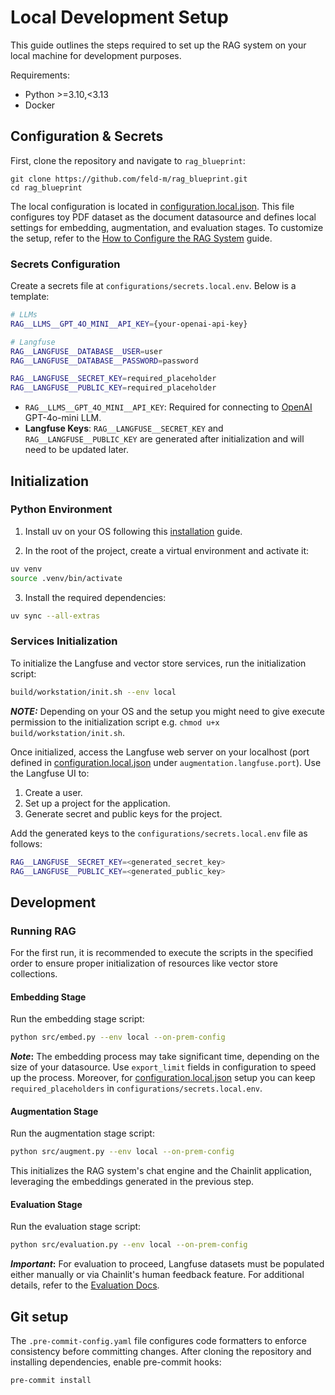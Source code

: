 # Local Development Setup

This guide outlines the steps required to set up the RAG system on your local machine for development purposes.

Requirements:

- Python >=3.10,<3.13
- Docker

## Configuration & Secrets

First, clone the repository and navigate to `rag_blueprint`:

```
git clone https://github.com/feld-m/rag_blueprint.git
cd rag_blueprint
```

The local configuration is located in [configuration.local.json](https://github.com/feld-m/rag_blueprint/blob/main/configurations/configuration.local.json). This file configures toy PDF dataset as the document datasource and defines local settings for embedding, augmentation, and evaluation stages. To customize the setup, refer to the [How to Configure the RAG System](../how_to/how_to_configure.md) guide.

### Secrets Configuration
Create a secrets file at `configurations/secrets.local.env`. Below is a template:

```sh
# LLMs
RAG__LLMS__GPT_4O_MINI__API_KEY={your-openai-api-key}

# Langfuse
RAG__LANGFUSE__DATABASE__USER=user
RAG__LANGFUSE__DATABASE__PASSWORD=password

RAG__LANGFUSE__SECRET_KEY=required_placeholder
RAG__LANGFUSE__PUBLIC_KEY=required_placeholder
```

- `RAG__LLMS__GPT_4O_MINI__API_KEY`: Required for connecting to [OpenAI](https://openai.com/) GPT-4o-mini LLM.
- **Langfuse Keys**: `RAG__LANGFUSE__SECRET_KEY` and `RAG__LANGFUSE__PUBLIC_KEY` are generated after initialization and will need to be updated later.

## Initialization

### Python Environment

1. Install uv on your OS following this [installation](https://docs.astral.sh/uv/getting-started/installation/) guide.

2. In the root of the project, create a virtual environment and activate it:

```sh
uv venv
source .venv/bin/activate
```

3. Install the required dependencies:

```sh
uv sync --all-extras
```

### Services Initialization

To initialize the Langfuse and vector store services, run the initialization script:

```sh
build/workstation/init.sh --env local
```

**_NOTE:_**  Depending on your OS and the setup you might need to give execute permission to the initialization script e.g. `chmod u+x build/workstation/init.sh`.

Once initialized, access the Langfuse web server on your localhost (port defined in [configuration.local.json](https://github.com/feld-m/rag_blueprint/blob/main/configurations/configuration.local.json) under `augmentation.langfuse.port`). Use the Langfuse UI to:

1. Create a user.
2. Set up a project for the application.
3. Generate secret and public keys for the project.

Add the generated keys to the `configurations/secrets.local.env` file as follows:

```sh
RAG__LANGFUSE__SECRET_KEY=<generated_secret_key>
RAG__LANGFUSE__PUBLIC_KEY=<generated_public_key>
```

## Development

### Running RAG

For the first run, it is recommended to execute the scripts in the specified order to ensure proper initialization of resources like vector store collections.

#### Embedding Stage

Run the embedding stage script:

```sh
python src/embed.py --env local --on-prem-config
```

**_Note_:** The embedding process may take significant time, depending on the size of your datasource. Use `export_limit` fields in configuration to speed up the process. Moreover, for [configuration.local.json](https://github.com/feld-m/rag_blueprint/blob/main/configurations/configuration.local.json) setup you can keep `required_placeholders` in `configurations/secrets.local.env`.

#### Augmentation Stage

Run the augmentation stage script:

```sh
python src/augment.py --env local --on-prem-config
```

This initializes the RAG system's chat engine and the Chainlit application, leveraging the embeddings generated in the previous step.

#### Evaluation Stage

Run the evaluation stage script:

```sh
python src/evaluation.py --env local --on-prem-config
```

**_Important_:** For evaluation to proceed, Langfuse datasets must be populated either manually or via Chainlit's human feedback feature. For additional details, refer to the [Evaluation Docs](../evaluation/in_progress.md).

## Git setup

The `.pre-commit-config.yaml` file configures code formatters to enforce consistency before committing changes. After cloning the repository and installing dependencies, enable pre-commit hooks:

```sh
pre-commit install
```
